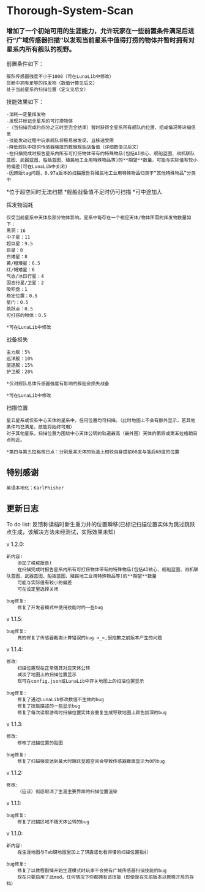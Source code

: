 # Thorough-System-Scan

### 增加了一个初始可用的生涯能力，允许玩家在一些前置条件满足后进行“广域传感器扫描”以发现当前星系中值得打捞的物体并暂时拥有对星系内所有舰队的视野。

前置条件如下：

	舰队传感器强度不小于1000（可在LunaLib中修改）
	货舱中拥有足够的挥发物（数值计算见后文）
	处于当前星系的扫描位置（定义见后文）

技能效果如下：

	-消耗一定量挥发物
	-发现并标记全星系的可打捞物体
	-（当扫描完成约四分之三时至完全结束）暂时获得全星系所有舰队的位置、组成情况等详细信息
	-技能发动过程中玩家舰队将极易被发现，且移速受限
	-降低舰队中提供传感器强度的数艘舰船战备值（详细数值见后文）
	-在扫描完成时报告星系内所有可打捞物体带有的特殊物品(包括AI核心、舰船蓝图、战机联队蓝图、武器蓝图、船插蓝图、殖民地工业用特殊物品等)的**期望**数量，可能与实际值有较小的偏差(可在LunaLib中关闭)
	-因原版tag问题，0.97a版本的扫描报告将殖民地工业用特殊物品归类于“其他特殊物品”分类中

*位于超空间时无法扫描
*舰船战备值不足时仍可扫描
*可中途加入

挥发物消耗

	仅受当前星系中天体及部分物体影响。星系中每存在一个相应天体/物体所需的挥发物数量如下：
	黑洞：16
	中子星：11
	超巨星：9.5
	巨星：8
	白矮星：8
	黄/橙矮星：6.5
	红/褐矮星：6
	气态/冰巨行星：4
	固态行星/卫星：2
	吸积盘：1
	稳定位置：0.5
	星门：0.5
	跳跃点：0.5
	可打捞的物体：0.5
	
	*可在LunaLib中修改

战备损失

	主力舰：5%
	巡洋舰：10%
	驱逐舰：15%
	护卫舰：20%
	
	*仅对舰队总体传感器强度有影响的舰船会损失战备
	
	*可在LunaLib中修改

扫描位置

	星云星系或仅有中心天体的星系中，任何位置均可扫描。（此时地图上不会有额外显示，若其他条件均已满足，技能将始终可用）
	对于其他星系，扫描位置为围绕中心天体公转的轨道最高（最外围）天体的第四或第五拉格朗日点附近。
	
	*第四与第五拉格朗日点：分别是某天体的轨道上相较自身提前60度与落后60度的位置


## 特别感谢
	英语本地化：KarlPhisher


## 更新日志

To do list:
	反馈称读档时新生重力井的位置瞬移(已标记扫描位置实体为跳过跳跃点生成，该解决方法未经测试，实际效果未知)

v 1.2.0:

	新内容:
		添加了椛椛报告(
		在扫描完成时报告星系内所有可打捞物体带有的特殊物品(包括AI核心、舰船蓝图、战机联队蓝图、武器蓝图、船插蓝图、殖民地工业用特殊物品等)的**期望**数量
		可能与实际值有较小的偏差
		可在设定里选择关闭

	bug修复:
		修复了开发者模式中使用技能时的一些bug


v 1.1.5:

    bug修复:
        真的修复了传感器截面计算错误的bug >_<,很抱歉之前版本产生的问题

v 1.1.4:

    修改:
        扫描位置现在正常随其对应天体公转
        减淡了地图上的扫描位置显示
        现可在config.json或LunaLib中开关地图上的扫描位置显示

    bug修复:
        修复了通过LunaLib修改数值不生效的bug
        修复了技能描述的一些显示bug
        修复了每次读取游戏时扫描位置实体会重复生成导致地图上颜色加深的bug

v 1.1.3:

    修改:
        修改了扫描位置的贴图

    bug修复:
        修复了扫描强度达到最大时跳跃至超空间会导致传感器截面显示为0的bug

v 1.1.2:

    修改:
        （应该）彻底取消了生涯主要界面的扫描位置渲染

v 1.1.1:

    bug修复:
        修复了扫描区域不随天体公转的bug

v 1.1.0:

    新内容:
        在生涯地图与Tab键地图里加上了琪露诺也看得懂的扫描位置指引

    bug修复:
        修复了以教程剧情开始生涯模式时玩家不会拥有广域传感器扫描技能的bug
        现在只要启用了此mod，任何情况下你都拥有该技能（即使是在先前版本以教程开局的存档）